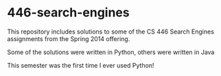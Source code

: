 # 446-search-engines
This repository includes solutions to some of the CS 446 Search Engines assignments from the Spring 2014 offering.

Some of the solutions were written in Python, others were written in Java

This semester was the first time I ever used Python!